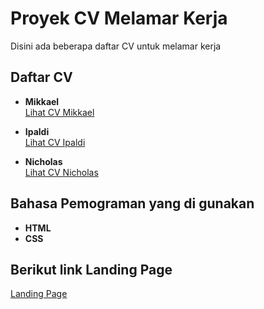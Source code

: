 # Proyek CV Melamar Kerja

Disini ada beberapa daftar CV untuk melamar kerja 

## Daftar CV

- **Mikkael**  
  [Lihat CV Mikkael](https://milas1818.github.io/Project/mikkael.html)

- **Ipaldi**  
  [Lihat CV Ipaldi](https://milas1818.github.io/Project/ipaldi.html)

- **Nicholas**  
  [Lihat CV Nicholas](https://milas1818.github.io/Project/nicholas.html)

## Bahasa Pemograman yang di gunakan
- **HTML**
- **CSS**

## Berikut link Landing Page

[Landing Page](https://milas1818.github.io/Project/gabung.html)

